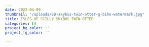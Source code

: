 ```yaml
---
date: 2022-04-09
thumbnail: "/uploads/68-skybus-twin-otter-g-biho-watermark.jpg"
title: ISLES OF SCILLY SKYBUS TWIN OTTER
categories: []
project_bg_color: ''
project_fg_color: ''

---
```

